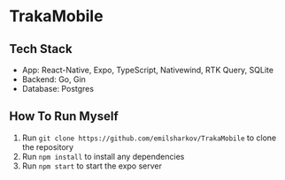 # TrakaMobile

## Tech Stack
- App: React-Native, Expo, TypeScript, Nativewind, RTK Query, SQLite
- Backend: Go, Gin
- Database: Postgres

## How To Run Myself
1. Run ```git clone https://github.com/emilsharkov/TrakaMobile``` to clone the repository
2. Run ```npm install``` to install any dependencies
3. Run ```npm start``` to start the expo server